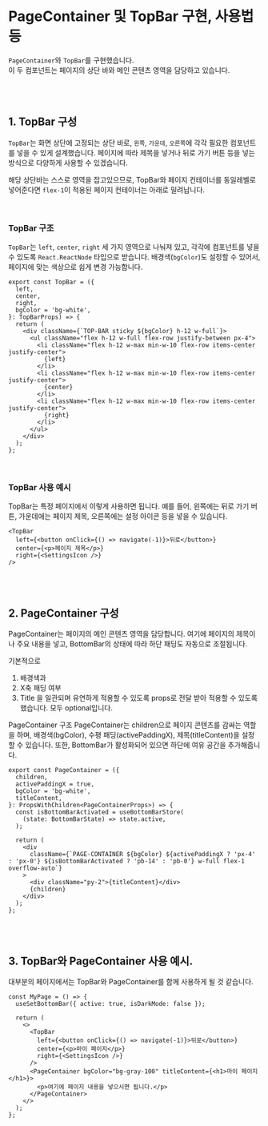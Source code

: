 # PageContainer 및 TopBar 구현, 사용법 등

`PageContainer`와 `TopBar`를 구현했습니다. <br/>
이 두 컴포넌트는 페이지의 상단 바와 메인 콘텐츠 영역을 담당하고 있습니다.

<br/><br/>

## 1. TopBar 구성

`TopBar`는 화면 상단에 고정되는 상단 바로, `왼쪽`, `가운데`, `오른쪽`에 각각 필요한 컴포넌트를 넣을 수 있게 설계했습니다. 페이지에 따라 제목을 넣거나 뒤로 가기 버튼 등을 넣는 방식으로 다양하게 사용할 수 있겠습니다.

해당 상단바는 스스로 영역을 잡고있으므로, TopBar와 페이지 컨테이너를 동일레벨로 넣어준다면 `flex-1`이 적용된 페이지 컨테이너는 아래로 밀려납니다.

<br/>

### TopBar 구조

`TopBar`는 `left`, `center`, `right` 세 가지 영역으로 나눠져 있고, 각각에 컴포넌트를 넣을 수 있도록 `React.ReactNode` 타입으로 받습니다. 배경색(`bgColor`)도 설정할 수 있어서, 페이지에 맞는 색상으로 쉽게 변경 가능합니다.

```tsx
export const TopBar = ({
  left,
  center,
  right,
  bgColor = 'bg-white',
}: TopBarProps) => {
  return (
    <div className={`TOP-BAR sticky ${bgColor} h-12 w-full`}>
      <ul className="flex h-12 w-full flex-row justify-between px-4">
        <li className="flex h-12 w-max min-w-10 flex-row items-center justify-center">
          {left}
        </li>
        <li className="flex h-12 w-max min-w-10 flex-row items-center justify-center">
          {center}
        </li>
        <li className="flex h-12 w-max min-w-10 flex-row items-center justify-center">
          {right}
        </li>
      </ul>
    </div>
  );
};
```

<br/>

### TopBar 사용 예시

TopBar는 특정 페이지에서 이렇게 사용하면 됩니다. 예를 들어, 왼쪽에는 뒤로 가기 버튼, 가운데에는 페이지 제목, 오른쪽에는 설정 아이콘 등을 넣을 수 있습니다.

```tsx
<TopBar
  left={<button onClick={() => navigate(-1)}>뒤로</button>}
  center={<p>페이지 제목</p>}
  right={<SettingsIcon />}
/>
```

<br/><br/>

## 2. PageContainer 구성

PageContainer는 페이지의 메인 콘텐츠 영역을 담당합니다. 여기에 페이지의 제목이나 주요 내용을 넣고, BottomBar의 상태에 따라 하단 패딩도 자동으로 조절됩니다.

기본적으로

1. 배경색과
2. X축 패딩 여부
3. Title
   을 일관되며 유연하게 적용할 수 있도록 props로 전달 받아 적용할 수 있도록 했습니다. 모두 optional입니다.

PageContainer 구조
PageContainer는 children으로 페이지 콘텐츠를 감싸는 역할을 하며, 배경색(bgColor), 수평 패딩(activePaddingX), 제목(titleContent)을 설정할 수 있습니다. 또한, BottomBar가 활성화되어 있으면 하단에 여유 공간을 추가해줍니다.

```tsx
export const PageContainer = ({
  children,
  activePaddingX = true,
  bgColor = 'bg-white',
  titleContent,
}: PropsWithChildren<PageContainerProps>) => {
  const isBottomBarActivated = useBottomBarStore(
    (state: BottomBarState) => state.active,
  );

  return (
    <div
      className={`PAGE-CONTAINER ${bgColor} ${activePaddingX ? 'px-4' : 'px-0'} ${isBottomBarActivated ? 'pb-14' : 'pb-0'} w-full flex-1 overflow-auto`}
    >
      <div className="py-2">{titleContent}</div>
      {children}
    </div>
  );
};
```

<br/>
<br/>

## 3. TopBar와 PageContainer 사용 예시.

대부분의 페이지에서는 TopBar와 PageContainer를 함께 사용하게 될 것 같습니다.

```tsx
const MyPage = () => {
  useSetBottomBar({ active: true, isDarkMode: false });

  return (
    <>
      <TopBar
        left={<button onClick={() => navigate(-1)}>뒤로</button>}
        center={<p>마이 페이지</p>}
        right={<SettingsIcon />}
      />
      <PageContainer bgColor="bg-gray-100" titleContent={<h1>마이 페이지</h1>}>
        <p>여기에 페이지 내용을 넣으시면 됩니다.</p>
      </PageContainer>
    </>
  );
};
```
